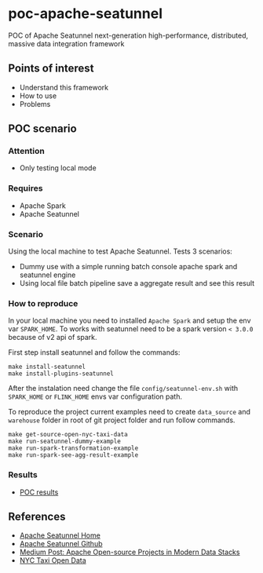 # poc-apache-seatunnel

POC of Apache Seatunnel next-generation high-performance, distributed, massive data integration framework

## Points of interest

- Understand this framework
- How to use
- Problems

## POC scenario

### Attention

- Only testing local mode

### Requires

- Apache Spark
- Apache Seatunnel

### Scenario

Using the local machine to test Apache Seatunnel. Tests 3 scenarios:

- Dummy use with a simple running batch console apache spark and seatunnel engine
- Using local file batch pipeline save a aggregate result and see this result

### How to reproduce

In your local machine you need to installed `Apache Spark` and setup the env var `SPARK_HOME`. To works with seatunnel need to be a spark version `< 3.0.0` because of v2 api of spark.

First step install seatunnel and follow the commands:

```
make install-seatunnel
make install-plugins-seatunnel
```

After the instalation need change the file `config/seatunnel-env.sh` with `SPARK_HOME` or `FLINK_HOME` envs var configuration path.

To reproduce the project current examples need to create `data_source` and `warehouse` folder in root of git project folder and run follow commands.

```
make get-source-open-nyc-taxi-data
make run-seatunnel-dummy-example
make run-spark-transformation-example
make run-spark-see-agg-result-example
```

### Results

- [POC results](RESULTS.md)


## References

- [Apache Seatunnel Home](https://seatunnel.apache.org/)
- [Apache Seatunnel Github](https://github.com/apache/incubator-seatunnel)
- [Medium Post: Apache Open-source Projects in Modern Data Stacks](https://medium.com/@ApacheDolphinScheduler/apache-open-source-projects-in-modern-data-stacks-64715c53f6cd)
- [NYC Taxi Open Data](https://www.nyc.gov/site/tlc/about/tlc-trip-record-data.page)

